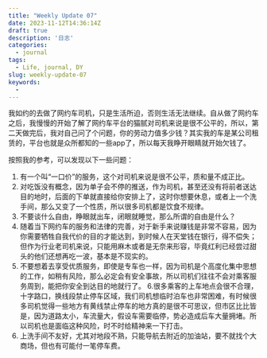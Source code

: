 ```yaml
---
title: "Weekly Update 07"
date: 2023-11-12T14:36:14Z
draft: true
description: '日志'
categories:
  - journal
tags:
  - Life, journal, DY
slug: weekly-update-07
keywords:
  - 
---
```


我如约的去做了网约车司机，只是生活所迫，否则生活无法继续。自从做了网约车之后，我慢慢的开始了解了网约车平台的猫腻对司机来说是很不公平的，所以，第二天做完后，我对自己问了个问题，你的劳动力值多少钱？其实我的车是某公司租赁的，平台也就是众所都知的一些app了，所以每天我睁开眼睛就开始欠钱了。  

按照我的参考，可以发现以下一些问题：  
 1. 有一个叫“一口价”的服务，这个对司机来说是很不公平，质和量不成正比。
 2. 对吃饭没有概念，因为单子会不停的推送，作为司机，甚至还没有将前者送达目的地时，后面的下单就直接给你安排上了，这时你想要休息，或者上一个洗手间，那么又变了一个性质，所以很多司机都是饮食不规律。
 3. 不要谈什么自由，睁眼就出车，闭眼就睡觉，那么所谓的自由是什么？
 4. 随着当下网约车的服务和法律的完善，对于新手来说赚钱是非常不容易，因为你需要牺牲自我代价的目的才能达到，到时候人在天堂钱在银行，得不偿失；但作为行业老司机来说，只能用麻木或者是无奈来形容，毕竟红利已经尝过甜头的他们还想再吃一波，基本是不现实的。
 5. 不要想着去享受优质服务，即使是专车也一样，因为司机是个高度化集中思想的工作，如稍有风险，那么必定会有安全事故，所以司机们往往不会对乘客服务周到，能把你安全到达目的地就行了。
 6.很多乘客的上车地点会很不合理，十字路口，换线段禁止停车区域，我们司机想临时泊车也非常困难，有时候很多司机觉得一些地方有黄线禁止停车的地方真的是很不可思议，但市区比比皆是，因为道路太小，车流量大，假设车需要临停，势必造成后车大量拥堵。所以司机也是面临这种风险，时不时给精神来一下打击。
 7. 上洗手间不友好，尤其对地段不熟，只能导航去附近的加油站，要不就找个大商场，但也有可能付一笔停车费。